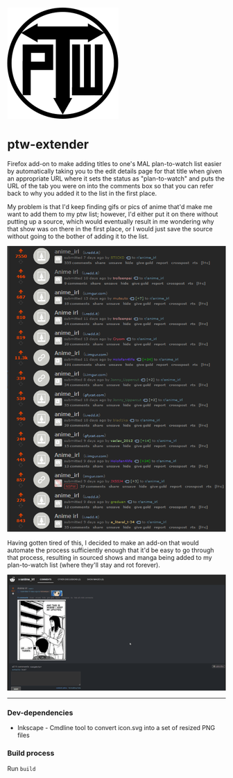 ![PTW-Extender Icon](icons/icon.svg "PTW-Extender Icon")
# ptw-extender

Firefox add-on to make adding titles to one's MAL plan-to-watch list easier by automatically taking you to the edit details page for that title when given an appropriate URL where it sets the status as "plan-to-watch" and puts the URL of the tab you were on into the comments box so that you can refer back to why you added it to the list in the first place.

My problem is that I'd keep finding gifs or pics of anime that'd make me want to add them to my ptw list; however, I'd either put it on there without putting up a source, which would eventually result in me wondering why that show was on there in the first place, or I would just save the source without going to the bother of adding it to the list. 

![The Problem](the_problem.png "The Problem")

Having gotten tired of this, I decided to make an add-on that would automate the process sufficiently enough that it'd be easy to go through that process, resulting in sourced shows and manga being added to my plan-to-watch list (where they'll stay and rot forever). 

![The Solution](the_solution.gif "The Solution")

---

### Dev-dependencies
  * Inkscape - Cmdline tool to convert icon.svg into a set of resized PNG files

### Build process
Run `build`
